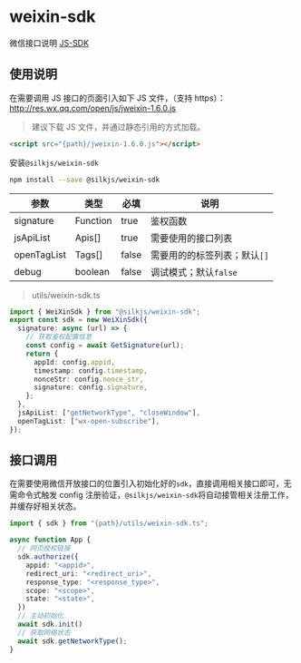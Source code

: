 # weixin-sdk

微信接口说明 [JS-SDK](https://developers.weixin.qq.com/doc/offiaccount/OA_Web_Apps/JS-SDK.html)

## 使用说明

在需要调用 JS 接口的页面引入如下 JS 文件，（支持 https）：http://res.wx.qq.com/open/js/jweixin-1.6.0.js

> 建议下载 JS 文件，并通过静态引用的方式加载。

```html
<script src="{path}/jweixin-1.6.0.js"></script>
```

安装`@silkjs/weixin-sdk`

```bash
npm install --save @silkjs/weixin-sdk
```

| 参数        | 类型     | 必填  | 说明                         |
| ----------- | -------- | ----- | ---------------------------- |
| signature   | Function | true  | 鉴权函数                     |
| jsApiList   | Apis[]   | true  | 需要使用的接口列表           |
| openTagList | Tags[]   | false | 需要用的的标签列表；默认`[]` |
| debug       | boolean  | false | 调试模式；默认`false `       |

> utils/weixin-sdk.ts

```typescript
import { WeiXinSdk } from "@silkjs/weixin-sdk";
export const sdk = new WeiXinSdk({
  signature: async (url) => {
    // 获取鉴权配置信息
    const config = await GetSignature(url);
    return {
      appId: config.appid,
      timestamp: config.timestamp,
      nonceStr: config.nonce_str,
      signature: config.signature,
    };
  },
  jsApiList: ["getNetworkType", "closeWindow"],
  openTagList: ["wx-open-subscribe"],
});
```

## 接口调用

在需要使用微信开放接口的位置引入初始化好的`sdk`，直接调用相关接口即可，无需命令式触发 config 注册验证，`@silkjs/weixin-sdk`将自动接管相关注册工作，并缓存好相关状态。

```ts
import { sdk } from "{path}/utils/weixin-sdk.ts";

async function App {
  // 网页授权链接
  sdk.authorize({
    appid: "<appid>",
    redirect_uri: "<redirect_uri>",
    response_type: "<response_type>",
    scope: "<scope>",
    state: "<state>",
  })
  // 主动初始化
  await sdk.init()
  // 获取网络状态
  await sdk.getNetworkType();
}
```
